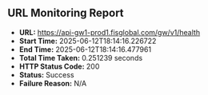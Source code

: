 ## URL Monitoring Report

- **URL:** https://api-gw1-prod1.fisglobal.com/gw/v1/health
- **Start Time:** 2025-06-12T18:14:16.226722
- **End Time:** 2025-06-12T18:14:16.477961
- **Total Time Taken:** 0.251239 seconds
- **HTTP Status Code:** 200
- **Status:** Success
- **Failure Reason:** N/A
